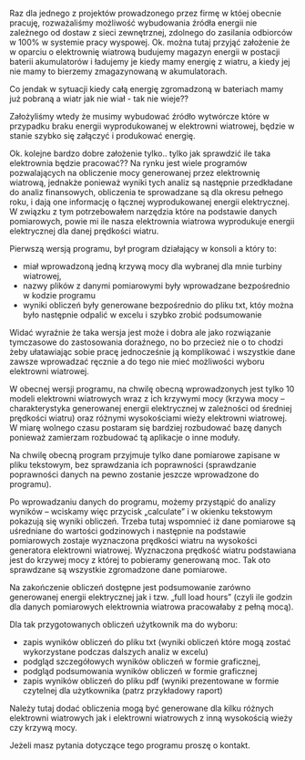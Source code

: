  Raz dla jednego z projektów prowadzonego przez firmę w któej obecnie pracuję, rozważaliśmy możliwość wybudowania źródła energii nie zależnego od dostaw z sieci zewnętrznej, zdolnego do zasilania odbiorców w 100% w systemie pracy wyspowej. Ok. można tutaj przyjąć założenie że w oparciu o elektrownię wiatrową budujemy magazyn energii w postacji baterii akumulatorów i ładujemy je kiedy mamy energię z wiatru, a kiedy jej nie mamy to bierzemy zmagazynowaną w akumulatorach.

Co jendak w sytuacji kiedy całą energię zgromadzoną w bateriach mamy już pobraną a wiatr jak nie wiał - tak nie wieje??

Założyliśmy wtedy że musimy wybudować źródło wytwórcze które w przypadku braku energii wyprodukowanej w elektrowni wiatrowej, będzie w stanie szybko się załączyć i produkować energię.

Ok. kolejne bardzo dobre założenie tylko.. tylko jak sprawdzić ile taka elektrownia będzie pracować?? Na rynku jest wiele programów pozwalających na obliczenie mocy generowanej przez elektrownię wiatrową, jednakże ponieważ wyniki tych analiz są następnie przedkładane do analiz finansowych, obliczenia te sprowadzane są dla okresu pełnego roku, i dają one informację o łącznej wyprodukowanej energii elektrycznej. W związku z tym potrzebowałem narzędzia które na podstawie danych pomiarowych, powie mi ile nasza elektrownia wiatrowa wyprodukuje energii elektrycznej dla danej prędkości wiatru.

Pierwszą wersją programu, był program działający w konsoli a który to:

 - miał wprowadzoną jedną krzywą mocy dla wybranej dla mnie turbiny wiatrowej,
 - nazwy plików z danymi pomiarowymi były wprowadzane bezpośrednio w kodzie programu
 - wyniki obliczeń były generowane bezpośrednio do pliku txt, któy można było następnie odpalić w excelu i szybko zrobić podsumowanie

Widać wyraźnie że taka wersja jest może i dobra ale jako rozwiązanie tymczasowe do zastosowania doraźnego, no bo przecież nie o to chodzi żeby ułatawiając sobie pracę jednocześnie ją komplikować i wszystkie dane zawsze wprowadzać ręcznie a do tego nie mieć możliwości wyboru elektrowni wiatrowej.

W obecnej wersji programu, na chwilę obecną wprowadzonych jest tylko 10 modeli elektrowni wiatrowych wraz z ich krzywymi mocy (krzywa mocy – charakterystyka generowanej energii elektrycznej w zależności od średniej prędkości wiatru) oraz różnymi wysokościami wieży elektrowni wiatrowej. W miarę wolnego czasu postaram się bardziej rozbudować bazę danych ponieważ zamierzam rozbudować tą aplikacje o inne moduły.

Na chwilę obecną program przyjmuje tylko dane pomiarowe zapisane w pliku tekstowym, bez sprawdzania ich poprawności (sprawdzanie poprawności danych na pewno zostanie jeszcze wprowadzone do programu).

Po wprowadzaniu danych do programu, możemy przystąpić do analizy wyników – wciskamy więc przycisk „calculate” i w okienku tekstowym pokazują się wyniki obliczeń. Trzeba tutaj wspomnieć iż dane pomiarowe są uśredniane do wartości godzinowych i następnie na podstawie pomiarowych zostaje wyznaczona prędkości wiatru na wysokości generatora elektrowni wiatrowej. Wyznaczona prędkość wiatru podstawiana jest do krzywej mocy z której to pobieramy generowaną moc. Tak oto sprawdzane są wszystkie zgromadzone dane pomiarowe.

Na zakończenie obliczeń dostępne jest podsumowanie zarówno generowanej energii elektrycznej jak i tzw. „full load hours” (czyli ile godzin dla danych pomiarowych elektrownia wiatrowa pracowałaby z pełną mocą).

Dla tak przygotowanych obliczeń użytkownik ma do wyboru:

 - zapis wyników obliczeń do pliku txt (wyniki obliczeń które mogą zostać wykorzystane podczas dalszych analiz w excelu)
 - podgląd szczegółowych wyników obliczeń w formie graficznej,
 - podgląd podsumowania wyników obliczeń w formie graficznej
 - zapis wyników obliczeń do pliku pdf (wyniki prezentowane w formie czytelnej dla użytkownika (patrz przykładowy raport)

Należy tutaj dodać obliczenia mogą być generowane dla kilku różnych elektrowni wiatrowych jak i elektrowni wiatrowych z inną wysokością wieży czy krzywą mocy.

Jeżeli masz pytania dotyczące tego programu proszę o kontakt.
